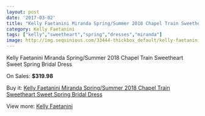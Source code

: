 ```yaml
---
layout: post
date: '2017-03-02'
title: "Kelly Faetanini Miranda Spring/Summer 2018 Chapel Train Sweetheart Sweet Spring Bridal Dress"
category: Kelly Faetanini
tags: ["kelly","sweetheart","spring","dresses","miranda"]
image: http://img.sequinious.com/33444-thickbox_default/kelly-faetanini-miranda-spring-summer-2018-chapel-train-sweetheart-sweet-spring-bridal-dress.jpg
---
```

Kelly Faetanini Miranda Spring/Summer 2018 Chapel Train Sweetheart Sweet Spring Bridal Dress

On Sales: **$319.98**
<a href="https://www.sequinious.com/kelly-faetanini/11803-kelly-faetanini-miranda-spring-summer-2018-chapel-train-sweetheart-sweet-spring-bridal-dress.html"><amp-img layout="responsive" width="600" height="600" src="//img.sequinious.com/33444-thickbox_default/kelly-faetanini-miranda-spring-summer-2018-chapel-train-sweetheart-sweet-spring-bridal-dress.jpg" alt="Kelly Faetanini Miranda Spring/Summer 2018 Chapel Train Sweetheart Sweet Spring Bridal Dress 0" /></a>
<a href="https://www.sequinious.com/kelly-faetanini/11803-kelly-faetanini-miranda-spring-summer-2018-chapel-train-sweetheart-sweet-spring-bridal-dress.html"><amp-img layout="responsive" width="600" height="600" src="//img.sequinious.com/33446-thickbox_default/kelly-faetanini-miranda-spring-summer-2018-chapel-train-sweetheart-sweet-spring-bridal-dress.jpg" alt="Kelly Faetanini Miranda Spring/Summer 2018 Chapel Train Sweetheart Sweet Spring Bridal Dress 1" /></a>
<a href="https://www.sequinious.com/kelly-faetanini/11803-kelly-faetanini-miranda-spring-summer-2018-chapel-train-sweetheart-sweet-spring-bridal-dress.html"><amp-img layout="responsive" width="600" height="600" src="//img.sequinious.com/33445-thickbox_default/kelly-faetanini-miranda-spring-summer-2018-chapel-train-sweetheart-sweet-spring-bridal-dress.jpg" alt="Kelly Faetanini Miranda Spring/Summer 2018 Chapel Train Sweetheart Sweet Spring Bridal Dress 2" /></a>

Buy it: [Kelly Faetanini Miranda Spring/Summer 2018 Chapel Train Sweetheart Sweet Spring Bridal Dress](https://www.sequinious.com/kelly-faetanini/11803-kelly-faetanini-miranda-spring-summer-2018-chapel-train-sweetheart-sweet-spring-bridal-dress.html "Kelly Faetanini Miranda Spring/Summer 2018 Chapel Train Sweetheart Sweet Spring Bridal Dress")

View more: [Kelly Faetanini](https://www.sequinious.com/101-kelly-faetanini "Kelly Faetanini")